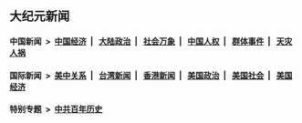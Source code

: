 ## 大纪元新闻

#### 中国新闻 &nbsp;>&nbsp; [中国经济](indexes/ncid283/README.md?11230445) &nbsp;| &nbsp; [大陆政治](indexes/ncid277/README.md?11230445) &nbsp;| &nbsp; [社会万象](indexes/ncid282/README.md?11230445) &nbsp;| &nbsp; [中国人权](indexes/ncid278/README.md?11230445) &nbsp;| &nbsp; [群体事件](indexes/ncid279/README.md?11230445) &nbsp;| &nbsp; [天灾人祸](indexes/ncid280/README.md?11230445)

#### 国际新闻 &nbsp;>&nbsp; [美中关系](indexes/nf1412576/README.md?11230445) &nbsp;| &nbsp; [台湾新闻](indexes/ncid1349361/README.md?11230445) &nbsp;| &nbsp; [香港新闻](indexes/ncid1349362/README.md?11230445) &nbsp;| &nbsp; [美国政治](indexes/ncid1078159/README.md?11230445) &nbsp;| &nbsp; [美国社会](indexes/ncid1078160/README.md?11230445) &nbsp;| &nbsp; [美国经济](indexes/ncid1078158/README.md?11230445)

#### 特别专题 &nbsp;>&nbsp; [中共百年历史](https://github.com/epoch-news/epoch-special/blob/master/README.md?11230445)  
